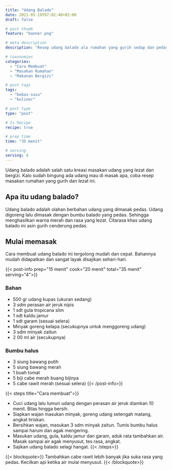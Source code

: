 ```yaml
---
title: "Udang Balado"
date: 2021-05-19T07:02:40+02:00
draft: false

# post thumb
feature: "banner.png"

# meta description
description: "Resep udang balado ala rumahan yang gurih sedap dan pedas. Membuat masakan rumahan ini tergolong mudah dan hasilnya maximal."

# taxonomies
categories:
  - "Cara Membuat"
  - "Masakan Rumahan"
  - "Makanan Bergizi"

# post tags
tags:
  - "bebas-susu"
  - "kuliner"

# post type
type: "post"

# Is Recipe
recipe: true

# prep time
time: "35 menit"

# serving
serving: 4
---
```

Udang balado adalah salah satu kreasi masakan udang yang lezat dan bergizi. Kalo sudah bingung ada udang mau di masak apa, coba resep masakan rumahan yang gurih dan lezat ini.

## Apa itu udang balado?

Udang balado adalah olahan berbahan udang yang dimasak pedas. Udang digoreng lalu dimasak dengan bumbu balado yang pedas. Sehingga menghasilkan warna merah dan rasa yang lezat. Citarasa khas udang balado ini asin gurih cenderung pedas.

## Mulai memasak

Cara membuat udang balado ini tergolong mudah dan cepat. Bahannya mudah didapatkan dan sangat layak disajikan sehari-hari.

{{< post-info prep="15 menit" cook="20 menit" total="35 menit" serving="4">}}

### Bahan

-   500 gr udang kupas (ukuran sedang)
-   3 sdm perasan air jeruk nipis
-   1 sdt gula tropicana slim
-   1 sdt kaldu jamur
-   1 sdt garam (sesuai selera)
-   Minyak goreng kelapa (secukupnya untuk menggoreng udang)
-   3 sdm minyak zaitun
-   2 00 ml air (secukupnya)

### Bumbu halus

-   3 siung bawang putih
-   5 siung bawang merah
-   1 buah tomat
-   5 biji cabe merah buang bijinya
-   5 cabe rawit merah (sesuai selera)
{{< /post-info>}}

{{< steps title="Cara membuat">}}
-   Cuci udang lalu lumuri udang dengan perasan air jeruk diamkan 10 menit. Bilas hingga bersih.
-   Siapkan wajan masukan minyak, goreng udang setengah matang, angkat tiriskan.
-   Bersihkan wajan, masukan 3 sdm minyak zaitun. Tumis bumbu halus sampai harum dan agak mengering.
-   Masukan udang, gula, kaldu jamur dan garam, aduk rata tambahkan air. Masak sampai air agak menyusut, tes rasa, angkat.
-   Sajikan udang balado selagi hangat.
{{< /steps>}}

{{< blockquote>}}
Tambahkan cabe rawit lebih banyak jika suka rasa yang pedas. Kecilkan api ketika air mulai menyusut.
{{< /blockquote>}}